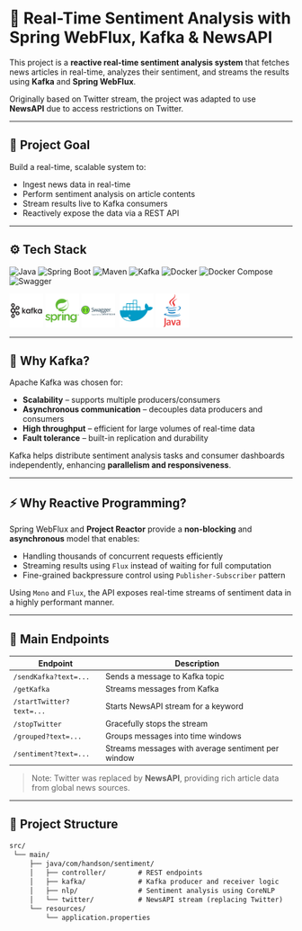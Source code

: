 # 🧠 Real-Time Sentiment Analysis with Spring WebFlux, Kafka & NewsAPI

This project is a **reactive real-time sentiment analysis system** that fetches news articles in real-time, analyzes their sentiment, and streams the results using **Kafka** and **Spring WebFlux**.

Originally based on Twitter stream, the project was adapted to use **NewsAPI** due to access restrictions on Twitter.

---

## 🎯 Project Goal

Build a real-time, scalable system to:
- Ingest news data in real-time
- Perform sentiment analysis on article contents
- Stream results live to Kafka consumers
- Reactively expose the data via a REST API

---

## ⚙️ Tech Stack

![Java](https://img.shields.io/badge/Java-17-blue)
![Spring Boot](https://img.shields.io/badge/Spring_Boot-3.5.0-brightgreen)
![Maven](https://img.shields.io/badge/Maven-3.9.9-red)
![Kafka](https://img.shields.io/badge/Kafka-Message_Queue-orange)
![Docker](https://img.shields.io/badge/Docker-Containerized-2496ed)
![Docker Compose](https://img.shields.io/badge/Docker--Compose-Orchestration-blue)
![Swagger](https://img.shields.io/badge/Swagger-Enabled-yellowgreen)

<div>
    <img src="https://github.com/devicons/devicon/blob/master/icons/apachekafka/apachekafka-original-wordmark.svg" title="apachekafka" **alt="apachekafka" width="60" height="60"/>
    <img src="https://github.com/devicons/devicon/blob/master/icons/spring/spring-original-wordmark.svg" title="spring" **alt="spring" width="60" height="60"/>
    <img src="https://github.com/devicons/devicon/blob/master/icons/swagger/swagger-original-wordmark.svg" title="swagger"  alt="swagger" width="60" height="60"/>&nbsp;
    <img src="https://github.com/devicons/devicon/blob/master/icons/docker/docker-plain.svg" title="Docker" **alt="Docker" width="60" height="60"/> 
     <img src="https://github.com/devicons/devicon/blob/master/icons/java/java-original-wordmark.svg" title="Java" **alt="Java" width="60" height="60"/>
</div>   

---

## 🚀 Why Kafka?

Apache Kafka was chosen for:
- **Scalability** – supports multiple producers/consumers
- **Asynchronous communication** – decouples data producers and consumers
- **High throughput** – efficient for large volumes of real-time data
- **Fault tolerance** – built-in replication and durability

Kafka helps distribute sentiment analysis tasks and consumer dashboards independently, enhancing **parallelism and responsiveness**.

---

## ⚡️ Why Reactive Programming?

Spring WebFlux and **Project Reactor** provide a **non-blocking** and **asynchronous** model that enables:
- Handling thousands of concurrent requests efficiently
- Streaming results using `Flux` instead of waiting for full computation
- Fine-grained backpressure control using `Publisher-Subscriber` pattern

Using `Mono` and `Flux`, the API exposes real-time streams of sentiment data in a highly performant manner.

---

## 🧪 Main Endpoints

| Endpoint                     | Description |
|-----------------------------|-------------|
| `/sendKafka?text=...`       | Sends a message to Kafka topic |
| `/getKafka`                 | Streams messages from Kafka |
| `/startTwitter?text=...`    | Starts NewsAPI stream for a keyword |
| `/stopTwitter`              | Gracefully stops the stream |
| `/grouped?text=...`         | Groups messages into time windows |
| `/sentiment?text=...`       | Streams messages with average sentiment per window |

> Note: Twitter was replaced by **NewsAPI**, providing rich article data from global news sources.

---


## 🧰 Project Structure

```text
src/
 └── main/
     ├── java/com/handson/sentiment/
     │   ├── controller/        # REST endpoints
     │   ├── kafka/             # Kafka producer and receiver logic
     │   ├── nlp/               # Sentiment analysis using CoreNLP
     │   └── twitter/           # NewsAPI stream (replacing Twitter)
     └── resources/
         └── application.properties
